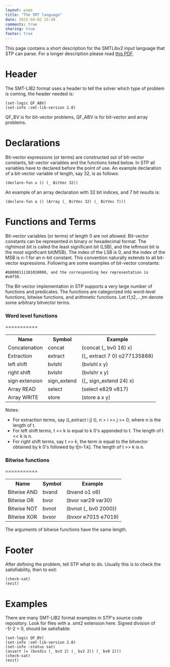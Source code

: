 ```yaml
---
layout: page
title: "The SMT language"
date: 2015-04-02 15:49
comments: true
sharing: true
footer: true
---
```


This page contains a short description for the SMTLibv2 input language that STP can parse. For a longer description please read <a href="www.grammatech.com/resource/smt/SMTLIBTutorial.pdf">this PDF</a>.

Header
===========

The SMT-LIB2 format uses a header to tell the solver which type of problem is coming,  the header needed is:

```
(set-logic QF_ABV)
(set-info :smt-lib-version 2.0)
```

QF_BV is for bit-vector problems, QF_ABV is for bit-vector and array problems.

Declarations
===========

Bit-vector expressions (or terms) are constructed out of bit-vector constants, bit-vector variables and the functions listed below. In STP all variables have to declared before the point of use. An example declaration of a bit-vector variable of length, say 32, is as follows:
```
(declare-fun x () (_ BitVec 32))
```
An example of an array declaration with 32 bit indices, and 7 bit results is:
```
(declare-fun a () (Array (_ BitVec 32) (_ BitVec 7)))
```

Functions and Terms
===========

Bit-vector variables (or terms) of length 0 are not allowed. Bit-vector constants can be represented in binary or hexadecimal format. The rightmost bit is called the least significant bit (LSB), and the leftmost bit is the most significant bit(MSB). The index of the LSB is 0, and the index of the MSB is n-1 for an n-bit constant. This convention naturally extends to all bit-vector expressions. Following are some examples of bit-vector constants:
```
#b0000111101010000, and the corresponding hex representation is #x0f50.
```

The Bit-vector implementation in STP supports a very large number of functions and predicates. The functions are categorized into word-level functions, bitwise functions, and arithmetic functions. Let t1,t2,...,tm denote some arbitrary bitvector terms.

<h3>Word level functions</h3>
===========

<table class="zab1">
<tr>
<th>Name</th>
<th>Symbol</th>
<th>Example</th>
</tr>

<tr>
<td>Concatenation</td>
<td>concat</td>
<td>(concat (_ bv0 16) x)</td>
</tr>

<tr>
<td>Extraction</td>
<td>extract</td>
<td>((_ extract 7 0) o277135888)</td>
</tr>

<tr>
<td>left shift</td>
<td>bvlshl</td>
<td>(bvlshl x y)</td>
</tr>

<tr>
<td>right shift</td>
<td>bvlshr</td>
<td>(bvlshr x y)</td>
</tr>

<tr>
<td>sign extension</td>
<td>sign_extend</td>
<td>((_ sign_extend 24) x)</td>
</tr>

<tr>
<td>Array READ</td>
<td>select</td>
<td>(select e829 v817)</td>
</tr>

<tr>
<td>Array WRITE</td>
<td>store</td>
<td>(store a x y)</td>
</tr>
</table>

Notes:
* For extraction terms, say ((_extract i j) t), n > i >= j >= 0, where n is the length of t.
* For left shift terms, t << k is equal to k 0's appended to t. The length of t << k is n.
* For right shift terms, say t >> k, the term is equal to the bitvector obtained by k 0's followed by t[n-1:k]. The length of t >> k is n.


<h3>Bitwise functions</h3>
===========

<table class="zab1">
<tr>
<th>Name</th>
<th>Symbol</th>
<th>Example</th>
</tr>

<tr>
<td>Bitwise AND</td>
<td>bvand</td>
<td>(bvand o1 o6)</td>
</tr>

<tr>
<td>Bitwise OR</td>
<td>bvor</td>
<td>(bvor var29 var30)</td>
</tr>

<tr>
<td>Bitwise NOT</td>
<td>bvnot</td>
<td>(bvnot (_ bv0 2000))</td>
</tr>

<tr>
<td>Bitwise XOR</td>
<td>bvxor</td>
<td>(bvxor e7015 e7019)</td>
</tr>
</table>

The arguments of bitwise functions have the same length.

Footer
===========

After defining the problem, tell STP what to do. Usually this is to check the satisfiability, then to exit:
```
(check-sat)
(exit)
```

Examples
===========

There are many SMT-LIB2 format examples in STP's source code repository. Look for files with a .smt2 extension  here. Signed division of -1/-2 =  0, should be satisfiable:
```
(set-logic QF_BV)
(set-info :smt-lib-version 2.0)
(set-info :status sat)
(assert (= (bvsdiv (_ bv3 2) (_ bv2 2)) (_ bv0 2)))
(check-sat)
(exit)
```

